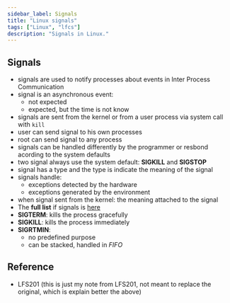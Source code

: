 ```yaml
---
sidebar_label: Signals
title: "Linux signals"
tags: ["Linux", "lfcs"]
description: "Signals in Linux."
---
```


## Signals

- signals are used to notify processes about events in Inter Process Communication
- signal is an asynchronous event:
    - not expected
    - expected, but the time is not know
- signals are sent from the kernel or from a user process via system call with `kill`
- user can send signal to his own processes 
- root can send signal to any process
- signals can be handled differently by the programmer or resbond acording to the system defaults
- two signal always use the system default: **SIGKILL** and **SIGSTOP**
- signal has a type and the type is indicate the meaning of the signal
- signals handle:
    - exceptions detected by the hardware 
    - exceptions generated by the environment
- when signal sent from the kernel: the meaning attached to the signal
- The **full list** if signals is [here][1]
- **SIGTERM**: kills the process gracefully
- **SIGKILL**: kills the process immediately 
- **SIGRTMIN**:
    - no predefined purpose
    - can be stacked, handled in *FIFO*

## Reference

- LFS201 (this is just my note from LFS201, not meant to replace the original, which is explain better the above)


[1]: https://www-uxsup.csx.cam.ac.uk/courses/moved.Building/signals.pdf

